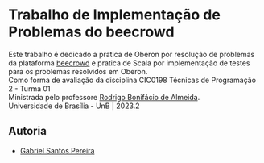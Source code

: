 # Trabalho de Implementação de Problemas do beecrowd

<p>
  Este trabalho é dedicado a pratica de Oberon por resolução de problemas da plataforma <a href="https://www.beecrowd.com.br/judge/pt">beecrowd</a> e pratica de Scala por implementação de testes para os problemas resolvidos em Oberon. <br />
  Como forma de avaliação da disciplina CIC0198 Técnicas de Programação 2 - Turma 01 <br />
  Ministrada pelo professore <a href="rbonifacio@unb.com">Rodrigo Bonifácio de Almeida</a>. <br />
  Universidade de Brasília - UnB | 2023.2  <br />
</p>

## Autoria

- <a href="mailto:gabriel.pereira@aluno.unb.com">Gabriel Santos Pereira</a>
